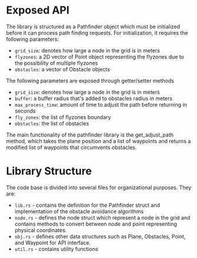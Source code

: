 # Exposed API
The library is structured as a Pathfinder object which must be initialized before it can process path finding requests.  For initialization, it requires the following parameters:

* `grid_size`: denotes how large a node in the grid is in meters
* `flyzones`: a 2D vector of Point object representing the flyzones due to the possibility of multiple flyzones
* `obstacles`: a vector of Obstacle objects

The following parameters are exposed through getter/setter methods

* `grid_size`: denotes how large a node in the grid is in meters
* `buffer`: a buffer radius that's added to obstacles radius in meters
* `max_process_time`: amount of time to adjust the path before returning in seconds
* `fly_zones`: the list of flyzones boundary
* `obstacles`: the list of obstacles

The main functionality of the pathfinder library is the get_adjust_path method, which takes the plane position and a list of waypoints and returns a modified list of waypoints that circumvents obstacles.

# Library Structure
The code base is divided into several files for organizational purposes.  They are:

* `lib.rs` - contains the definition for the Pathfinder struct and implementation of the obstacle avoidance algorithms
* `node.rs` - defines the node struct which represent a node in the grid and contains methods to convert between node and point representing physical coordinates.
* `obj.rs` - defines other data structures such as Plane, Obstacles, Point, and Waypoint for API interface.
* `util.rs` - contains utility functions
